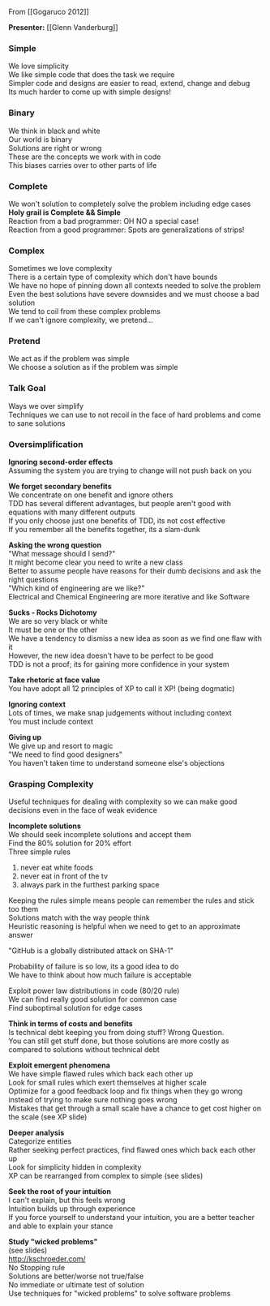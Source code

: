 From [[Gogaruco 2012]]

**Presenter:** [[Glenn Vanderburg]]

### Simple
We love simplicity   
We like simple code that does the task we require   
Simpler code and designs are easier to read, extend, change and debug   
Its much harder to come up with simple designs!   

### Binary
We think in black and white   
Our world is binary   
Solutions are right or wrong   
These are the concepts we work with in code   
This biases carries over to other parts of life   

### Complete
We won't solution to completely solve the problem including edge cases   
**Holy grail is Complete && Simple**   
Reaction from a bad programmer: OH NO a special case!    
Reaction from a good programmer: Spots are generalizations of strips!   

### Complex
Sometimes we love complexity   
There is a certain type of complexity which don't have bounds   
We have no hope of pinning down all contexts needed to solve the problem   
Even the best solutions have severe downsides and we must choose a bad solution   
We tend to coil from these complex problems   
If we can't ignore complexity, we pretend...   

### Pretend
We act as if the problem was simple   
We choose a solution as if the problem was simple   

### Talk Goal
Ways we over simplify    
Techniques we can use to not recoil in the face of hard problems and come to sane solutions

### Oversimplification
**Ignoring second-order effects**   
Assuming the system you are trying to change will not push back on you

**We forget secondary benefits**   
We concentrate on one benefit and ignore others   
TDD has several different advantages, but people aren't good with equations with many different outputs   
If you only choose just one benefits of TDD, its not cost effective   
If you remember all the benefits together, its a slam-dunk

**Asking the wrong question**   
"What message should I send?"   
It might become clear you need to write a new class   
Better to assume people have reasons for their dumb decisions and ask the right questions   
"Which kind of engineering are we like?"   
Electrical and Chemical Engineering are more iterative and like Software

**Sucks - Rocks Dichotomy**   
We are so very black or white   
It must be one or the other   
We have a tendency to dismiss a new idea as soon as we find one flaw with it   
However, the new idea doesn't have to be perfect to be good   
TDD is not a proof; its for gaining more confidence in your system   

**Take rhetoric at face value**   
You have adopt all 12 principles of XP to call it XP! (being dogmatic)

**Ignoring context**   
Lots of times, we make snap judgements without including context   
You must include context   

**Giving up**   
We give up and resort to magic   
"We need to find good designers"   
You haven't taken time to understand someone else's objections

### Grasping Complexity
Useful techniques for dealing with complexity so we can make good decisions even in the face of weak evidence

**Incomplete solutions**   
We should seek incomplete solutions and accept them   
Find the 80% solution for 20% effort   
Three simple rules
  1. never eat white foods
  2. never eat in front of the tv
  3. always park in the furthest parking space

Keeping the rules simple means people can remember the rules and stick too them   
Solutions match with the way people think   
Heuristic reasoning is helpful when we need to get to an approximate answer

"GitHub is a globally distributed attack on SHA-1"

Probability of failure is so low, its a good idea to do   
We have to think about how much failure is acceptable

Exploit power law distributions in code (80/20 rule)   
We can find really good solution for common case   
Find suboptimal solution for edge cases

**Think in terms of costs and benefits**   
Is technical debt keeping you from doing stuff? Wrong Question.   
You can still get stuff done, but those solutions are more costly as compared to solutions without technical debt

**Exploit emergent phenomena**   
We have simple flawed rules which back each other up   
Look for small rules which exert themselves at higher scale   
Optimize for a good feedback loop and fix things when they go wrong instead of trying to make sure nothing goes wrong   
Mistakes that get through a small scale have a chance to get cost higher on the scale (see XP slide)

**Deeper analysis**   
Categorize entities   
Rather seeking perfect practices, find flawed ones which back each other up   
Look for simplicity hidden in complexity   
XP can be rearranged from complex to simple (see slides)

**Seek the root of your intuition**   
I can't explain, but this feels wrong   
Intuition builds up through experience   
If you force yourself to understand your intuition, you are a better teacher and able to explain your stance

**Study "wicked problems"**   
(see slides)   
http://kschroeder.com/  
No Stopping rule   
Solutions are better/worse not true/false   
No immediate or ultimate test of solution   
Use techniques for "wicked problems" to solve software problems
















